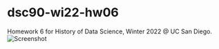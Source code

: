 # dsc90-wi22-hw06
Homework 6 for History of Data Science, Winter 2022 @ UC San Diego.
![Screenshot](hw06choroplet.png)

